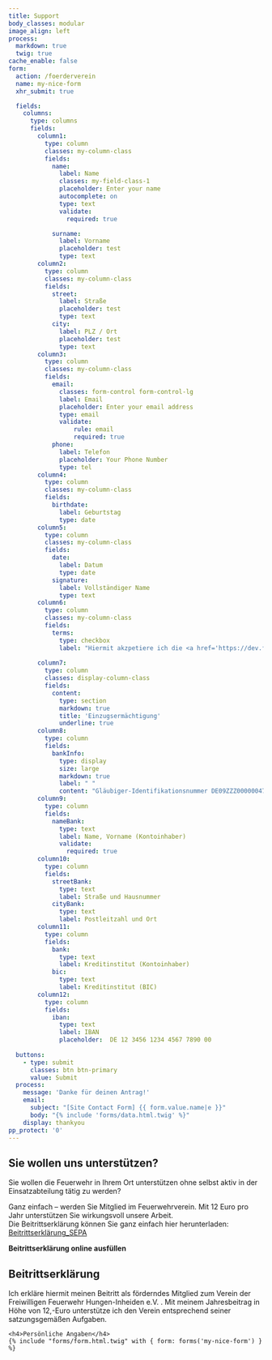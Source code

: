 ```yaml
---
title: Support
body_classes: modular
image_align: left
process:
  markdown: true
  twig: true
cache_enable: false
form:
  action: /foerderverein
  name: my-nice-form
  xhr_submit: true

  fields:
    columns:
      type: columns
      fields:
        column1:
          type: column
          classes: my-column-class
          fields:
            name:
              label: Name
              classes: my-field-class-1
              placeholder: Enter your name
              autocomplete: on
              type: text
              validate:
                required: true

            surname:
              label: Vorname
              placeholder: test
              type: text
        column2:
          type: column
          classes: my-column-class
          fields:
            street:
              label: Straße
              placeholder: test
              type: text
            city:
              label: PLZ / Ort
              placeholder: test
              type: text
        column3:
          type: column
          classes: my-column-class
          fields:
            email:
              classes: form-control form-control-lg
              label: Email
              placeholder: Enter your email address
              type: email
              validate:
                  rule: email
                  required: true
            phone:
              label: Telefon
              placeholder: Your Phone Number
              type: tel
        column4:
          type: column
          classes: my-column-class
          fields:
            birthdate:
              label: Geburtstag
              type: date
        column5:
          type: column
          classes: my-column-class
          fields:
            date:
              label: Datum
              type: date
            signature:
              label: Vollständiger Name
              type: text
        column6:
          type: column
          classes: my-column-class
          fields:
            terms:
              type: checkbox
              label: "Hiermit akzpetiere ich die <a href='https://dev.ff-inheiden.de/impressum/'>Datenschutzvereinbarung</a>"
            
        column7:
          type: column
          classes: display-column-class
          fields:
            content:
              type: section
              markdown: true
              title: 'Einzugsermächtigung'
              underline: true
        column8:
          type: column
          fields:
            bankInfo:
              type: display
              size: large
              markdown: true
              label: " "
              content: "Gläubiger-Identifikationsnummer DE09ZZZ00000047531\n\n Mandatsreferenz WIRD SEPARAT MITGETEILT \n\n **SEPA-Lastschriftmandat**\n\n Ich / Wir ermächtige/n den Verein der Freiwilligen Feuerwehr Hungen-Inheiden e.V., Zahlungen von meinem / unserem Konto mittels Lastschrift einzuziehen. Zugleich weise/n ich / wir mein / unser Kreditinstitut an, die vom Verein der Freiwilligen Feuerwehr Hungen-Inheiden e.V. auf mein / unser Konto gezogenen Lastschriften einzulösen. Hinweis: Ich kann / Wir können innerhalb von acht Wochen, beginnend mit dem Belastungsdatum, die Erstattung des belasteten Betrages verlangen. Es gelten dabei die mit meinem / unserem Kreditinstitut vereinbarten Bedingungen"
        column9:
          type: column
          fields:
            nameBank:
              type: text
              label: Name, Vorname (Kontoinhaber)
              validate:
                required: true
        column10:
          type: column
          fields:
            streetBank:
              type: text
              label: Straße und Hausnummer
            cityBank:
              type: text
              label: Postleitzahl und Ort
        column11:
          type: column
          fields:
            bank:
              type: text
              label: Kreditinstitut (Kontoinhaber)
            bic:
              type: text
              label: Kreditinstitut (BIC)
        column12:
          type: column
          fields:
            iban:
              type: text
              label: IBAN
              placeholder:  DE 12 3456 1234 4567 7890 00
              
  buttons:
    - type: submit
      classes: btn btn-primary
      value: Submit
  process:
    message: 'Danke für deinen Antrag!'
    email:
      subject: "[Site Contact Form] {{ form.value.name|e }}"
      body: "{% include 'forms/data.html.twig' %}"
    display: thankyou
pp_protect: '0'
---
```


## Sie wollen uns unterstützen?

Sie wollen die Feuerwehr in Ihrem Ort unterstützen ohne selbst aktiv in der Einsatzabteilung tätig zu werden?

Ganz einfach – werden Sie Mitglied im Feuerwehrverein. Mit 12 Euro pro Jahr unterstützen Sie wirkungsvoll unsere
Arbeit.  
Die Beitrittserklärung können Sie ganz einfach hier herunterladen:
[Beitrittserklärung_SEPA](https://www.ff-inheiden.de/wp-content/uploads/2021/02/Betrittserklaerung_SEPA.pdf)


<div class="accordion form-accordion">
  <input type="checkbox" id="accordion-1" name="accordion-checkbox" hidden>
  <label class="accordion-header" for="accordion-1">
   <i class="fa-solid fa-circle-arrow-right fa-2x mr-1"></i> <strong>Beitrittserklärung online ausfüllen</strong>
  </label>
  <div class="accordion-body">
        <h2>Beitrittserklärung  </h2>
        <span>Ich erkläre hiermit meinen Beitritt als förderndes Mitglied zum Verein der Freiwilligen Feuerwehr Hungen-Inheiden e.V. . Mit meinem Jahresbeitrag in Höhe von 12,-Euro unterstütze ich den Verein entsprechend seiner satzungsgemäßen Aufgaben.</span>
    
    <h4>Persönliche Angaben</h4>
    {% include "forms/form.html.twig" with { form: forms('my-nice-form') } %}
    
  </div>

</div>
 
<script>
    document.querySelectorAll('.accordion-header').forEach(header => {
      header.addEventListener('click', function () {
        const body = this.nextElementSibling;
        body.classList.toggle('open');

        const icon = this.querySelector('i');
        icon.classList.toggle('rotate');
      });
    });
  </script>
